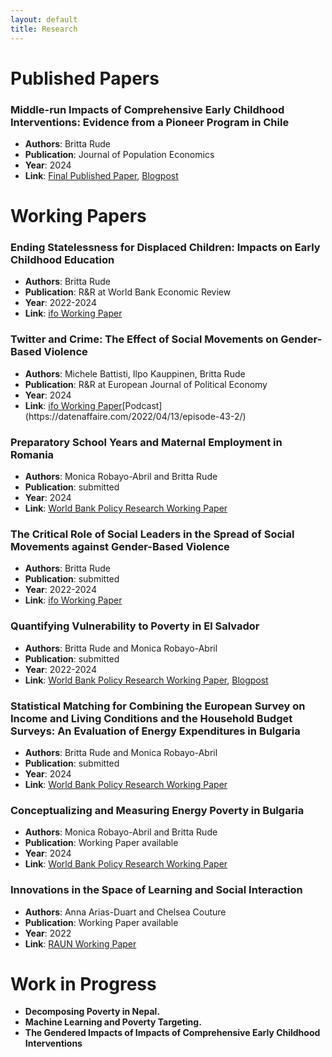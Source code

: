 ```yaml
---
layout: default
title: Research
---
```


# Published Papers

### Middle-run Impacts of Comprehensive Early Childhood Interventions: Evidence from a Pioneer Program in Chile
- **Authors**: Britta Rude
- **Publication**: Journal of Population Economics
- **Year**: 2024
- **Link**: [Final Published Paper](https://rdcu.be/dB4xB), [Blogpost](https://blogs.worldbank.org/en/education/Comprehensive-early-childhood-interventions-to-build-human-capital)

# Working Papers

### Ending Statelessness for Displaced Children: Impacts on Early Childhood Education
- **Authors**: Britta Rude
- **Publication**: R&R at World Bank Economic Review
- **Year**: 2022-2024
- **Link**: [ifo Working Paper](https://www.ifo.de/en/publications/2023/working-paper/ending-statelessness-displaced-children-impact-early-childhood)

### Twitter and Crime: The Effect of Social Movements on Gender-Based Violence
- **Authors**: Michele Battisti, Ilpo Kauppinen, Britta Rude
- **Publication**: R&R at European Journal of Political Economy 
- **Year**: 2024
- **Link**: [ifo Working Paper](https://www.ifo.de/en/publications/2022/working-paper/twitter-and-crime-effect-social-movements-genderbased-violence#:~:text=Michele%20Battisti%2C%20Ilpo%20Kauppinen%2C%20Britta%20Rude&text=We%20exploit%20the%20high%2Dfrequency,decrease%20in%20reported%20crime%20rates.)[Podcast](https://datenaffaire.com/2022/04/13/episode-43-2/)

### Preparatory School Years and Maternal Employment in Romania
- **Authors**: Monica Robayo-Abril and Britta Rude
- **Publication**: submitted
- **Year**: 2024
- **Link**: [World Bank Policy Research Working Paper](https://documents.worldbank.org/en/publication/documents-reports/documentdetail/099916512112331443/idu04bdf4f0b0085404fe308329043198ba43117)

### The Critical Role of Social Leaders in the Spread of Social Movements against Gender-Based Violence
- **Authors**: Britta Rude
- **Publication**: submitted
- **Year**: 2022-2024
- **Link**: [ifo Working Paper](https://www.ifo.de/en/publications/2022/working-paper/critical-role-social-leaders-spread-social-movements-against-gender)

###  Quantifying Vulnerability to Poverty in El Salvador
- **Authors**: Britta Rude and Monica Robayo-Abril
- **Publication**: submitted
- **Year**: 2022-2024
- **Link**: [World Bank Policy Research Working Paper](https://documents1.worldbank.org/curated/en/099642102012330604/pdf/IDU0a3d39af50f12704d0d0889c0f48b6edbbedd.pdf), [Blogpost](https://blogs.worldbank.org/en/latinamerica/risks-hazards-growing-implication-poverty-analysis-el-salvador)

###  Statistical Matching for Combining the European Survey on Income and Living Conditions and the Household Budget Surveys: An Evaluation of Energy Expenditures in Bulgaria
- **Authors**: Britta Rude and Monica Robayo-Abril
- **Publication**: submitted
- **Year**: 2024
- **Link**: [World Bank Policy Research Working Paper](https://documents.worldbank.org/en/publication/documents-reports/documentdetail/099918006242435645/idu18642b8e2160eb142ff18e241ebb95b21d260)

###  Conceptualizing and Measuring Energy Poverty in Bulgaria 
- **Authors**: Monica Robayo-Abril and Britta Rude
- **Publication**: Working Paper available 
- **Year**: 2024
- **Link**: [World Bank Policy Research Working Paper](https://documents.worldbank.org/en/publication/documents-reports/documentdetail/099011006262428993/idu1273e6f361f48d14b621abcc16393247a6a3b)

### Innovations in the Space of Learning and Social Interaction
- **Authors**: Anna Arias-Duart and Chelsea Couture 
- **Publication**: Working Paper available 
- **Year**: 2022
- **Link**: [RAUN Working Paper](http://www.ra-un.org/uploads/4/7/5/4/47544571/group_15_unhcr_2021_raun_final_paper.pdf)

# Work in Progress
* <b> Decomposing Poverty in Nepal. </b>
* <b> Machine Learning and Poverty Targeting. </b>
* <b> The Gendered Impacts of Impacts of Comprehensive Early Childhood Interventions<b>


  




